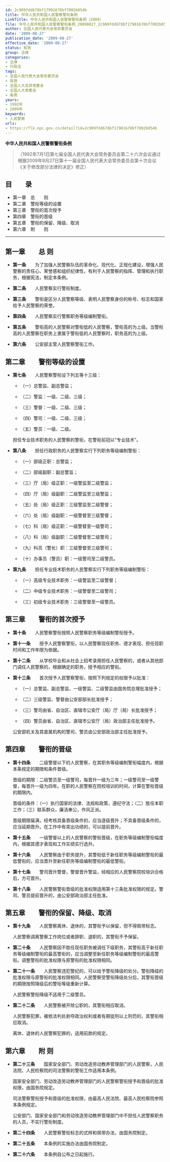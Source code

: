 ```yaml
---
id: 2c909fdd678bf17901678bf7002b054b
title: 中华人民共和国人民警察警衔条例
LinkTitle: 中华人民共和国人民警察警衔条例（2009）
file: 中华人民共和国人民警察警衔条例_20090827_2c909fdd678bf17901678bf7002b054b.docx
author: 全国人民代表大会常务委员会
date: '2009-08-27'
publication_date: '2009-08-27'
effective_date: '2009-08-27'
status: 有效
group: 法律
categories:
- 法律
- 行政法
tags:
- 全国人民代表大会常务委员会
- 有效
- 全国人大及其常委会
- 全国人大常委会
- 条例
years:
- 1992年
- 2009年
keywords:
- 人民警察
urls:
- https://flk.npc.gov.cn/detail?id=2c909fdd678bf17901678bf7002b054b
---
```


**中华人民共和国人民警察警衔条例**

> （1992年7月1日第七届全国人民代表大会常务委员会第二十六次会议通过　根据2009年8月27日第十一届全国人民代表大会常务委员会第十次会议《关于修改部分法律的决定》修正）

## 目　　录

- 第一章　总　　则
- 第二章　警衔等级的设置
- 第三章　警衔的首次授予
- 第四章　警衔的晋级
- 第五章　警衔的保留、降级、取消
- 第六章　附　　则

---

## 第一章　　总  则

- **第一条**　　为了加强人民警察队伍的革命化、现代化、正规化建设，增强人民警察的责任心、荣誉感和组织纪律性，有利于人民警察的指挥、管理和执行职务，根据宪法，制定本条例。

- **第二条**　　人民警察实行警衔制度。

- **第三条**　　警衔是区分人民警察等级、表明人民警察身份的称号、标志和国家给予人民警察的荣誉。

- **第四条**　　人民警察实行警察职务等级编制警衔。

- **第五条**　　警衔高的人民警察对警衔低的人民警察，警衔高的为上级。当警衔高的人民警察在职务上隶属于警衔低的人民警察时，职务高的为上级。

- **第六条**　　公安部主管人民警察警衔工作。

## 第二章　　警衔等级的设置

- **第七条**　　人民警察警衔设下列五等十三级：

  - （一）总警监、副总警监；

  - （二）警监：一级、二级、三级；

  - （三）警督：一级、二级、三级；

  - （四）警司：一级、二级、三级；

  - （五）警员：一级、二级。

  担任专业技术职务的人民警察的警衔，在警衔前冠以“专业技术”。

- **第八条**　　担任行政职务的人民警察实行下列职务等级编制警衔：

  - （一）部级正职：总警监；

  - （二）部级副职：副总警监；

  - （三）厅（局）级正职：一级警监至二级警监；

  - （四）厅（局）级副职：二级警监至三级警监；

  - （五）处（局）级正职：三级警监至二级警督；

  - （六）处（局）级副职：一级警督至三级警督；

  - （七）科（局）级正职：一级警督至一级警司；

  - （八）科（局）级副职：二级警督至二级警司；

  - （九）科员（警长）职：三级警督至三级警司；

  - （十）办事员（警员）职：一级警司至二级警员。

- **第九条**　　担任专业技术职务的人民警察实行下列职务等级编制警衔：

  - （一）高级专业技术职务：一级警监至二级警督；

  - （二）中级专业技术职务：一级警督至二级警司；

  - （三）初级专业技术职务：三级警督至一级警员。

## 第三章　　警衔的首次授予

- **第十条**　　人民警察警衔按照人民警察职务等级编制警衔授予。

- **第十一条**　　授予人民警察警衔，以人民警察现任职务、德才表现、担任现职时间和工作年限为依据。

- **第十二条**　　从学校毕业和从社会上招考录用担任人民警察的，或者从其他部门调任人民警察的，根据确定的职务，授予相应的警衔。

- **第十三条**　　首次授予人民警察警衔，按照下列规定的权限予以批准：

  - （一）总警监、副总警监、一级警监、二级警监由国务院总理批准授予；

  - （二）三级警监、警督由公安部部长批准授予；

  - （三）警司由省、自治区、直辖市公安厅（局）厅（局）长批准授予；

  - （四）警员由省、自治区、直辖市公安厅（局）政治部主任批准授予。

  公安部机关及其直属机构的警司、警员由公安部政治部主任批准授予。

## 第四章　　警衔的晋级

- **第十四条**　　二级警督以下的人民警察，在其职务等级编制警衔幅度内，根据本条规定的期限和条件晋级。

  晋级的期限：二级警员至一级警司，每晋升一级为三年；一级警司至一级警督，每晋升一级为四年。在职的人民警察在院校培训的时间，计算在警衔晋级的期限内。

  晋级的条件：（一）执行国家的法律、法规和政策，遵纪守法；（二）胜任本职工作；（三）联系群众，廉洁奉公，作风正派。

  晋级期限届满，经考核具备晋级条件的，应当逐级晋升；不具备晋级条件的，应当延期晋升。在工作中有突出功绩的，可以提前晋升。

- **第十五条**　　一级警督以上的人民警察的警衔晋级，在职务等级编制警衔幅度内，根据其德才表现和工作实绩实行选升。

- **第十六条**　　人民警察由于职务提升，其警衔低于新任职务等级编制警衔的最低警衔的，应当晋升至新任职务等级编制警衔的最低警衔。

- **第十七条**　　警司晋升警督，警督晋升警监，经相应的人民警察院校培训合格后，方可晋升。

- **第十八条**　　人民警察警衔晋级的批准权限适用第十三条批准权限的规定。警司、警员提前晋升的，由公安部政治部主任批准。

## 第五章　　警衔的保留、降级、取消

- **第十九条**　　人民警察离休、退休的，其警衔予以保留，但不得佩带标志。

  人民警察调离警察工作岗位或者辞职、退职的，其警衔不予保留。

- **第二十条**　　人民警察因不胜任现任职务被调任下级职务，其警衔高于新任职务等级编制警衔的最高警衔的，应当调整至新任职务等级编制警衔的最高警衔。调整警衔的批准权限与原警衔的批准权限相同。

- **第二十一条**　　人民警察违犯警纪的，可以给予警衔降级的处分。警衔降级的批准权限与原警衔的批准权限相同。人民警察受警衔降级处分后，其警衔晋级的期限按照降级后的警衔等级重新计算。

  人民警察警衔降级不适用于二级警员。

- **第二十二条**　　人民警察被开除公职的，其警衔相应取消。

  人民警察犯罪，被依法判处剥夺政治权利或者有期徒刑以上刑罚的，其警衔相应取消。

  离休、退休的人民警察犯罪的，适用前款的规定。

## 第六章　　附  则

- **第二十三条**　　国家安全部门、劳动改造劳动教养管理部门的人民警察，人民法院、人民检察院的司法警察的警衔工作适用本条例。

  国家安全部门、劳动改造劳动教养管理部门的人民警察警衔授予和晋级的批准权限，由国务院规定。

  司法警察警衔授予和晋级的批准权限，由最高人民法院、最高人民检察院参照本条例规定。

  公安部门、国家安全部门和劳动改造劳动教养管理部门中不担任人民警察职务的人员，不实行警衔制度。

- **第二十四条**　　人民警察警衔标志的式样和佩带办法，由国务院制定。

- **第二十五条**　　本条例的实施办法由国务院制定。

- **第二十六条**　　本条例自公布之日起施行。
